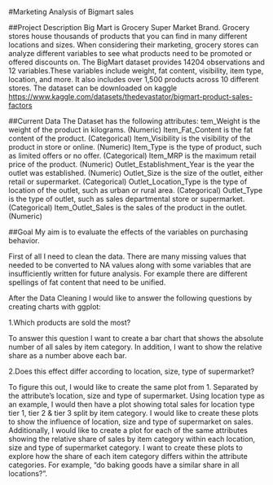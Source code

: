 \#Marketing Analysis of Bigmart sales

\##Project Description Big Mart is Grocery Super Market Brand. Grocery
stores house thousands of products that you can find in many different
locations and sizes. When considering their marketing, grocery stores
can analyze different variables to see what products need to be promoted
or offered discounts on. The BigMart dataset provides 14204 observations
and 12 variables.These variables include weight, fat content,
visibility, item type, location, and more. It also includes over 1,500
products across 10 different stores. The dataset can be downloaded on
kaggle
<https://www.kaggle.com/datasets/thedevastator/bigmart-product-sales-factors>

\##Current Data The Dataset has the following attributes: tem\_Weight is
the weight of the product in kilograms. (Numeric) Item\_Fat\_Content is
the fat content of the product. (Categorical) Item\_Visibility is the
visibility of the product in store or online. (Numeric) Item\_Type is
the type of product, such as limited offers or no offer. (Categorical)
Item\_MRP is the maximum retail price of the product. (Numeric)
Outlet\_Establishment\_Year is the year the outlet was established.
(Numeric) Outlet\_Size is the size of the outlet, either retail or
supermarket. (Categorical) Outlet\_Location\_Type is the type of
location of the outlet, such as urban or rural area. (Categorical)
Outlet\_Type is the type of outlet, such as sales departmental store or
supermarket. (Categorical) Item\_Outlet\_Sales is the sales of the
product in the outlet. (Numeric)

\##Goal My aim is to evaluate the effects of the variables on purchasing
behavior.

First of all I need to clean the data. There are many missing values
that needed to be converted to NA values along with some variables that
are insufficiently written for future analysis. For example there are
different spellings of fat content that need to be unified.

After the Data Cleaning I would like to answer the following questions
by creating charts with ggplot:

1.Which products are sold the most?

To answer this question I want to create a bar chart that shows the
absolute number of all sales by item category. In addition, I want to
show the relative share as a number above each bar.

2.Does this effect differ according to location, size, type of
supermarket?

To figure this out, I would like to create the same plot from 1.
Separated by the attribute’s location, size and type of supermarket.
Using location type as an example, I would then have a plot showing
total sales for location type tier 1, tier 2 & tier 3 split by item
category. I would like to create these plots to show the influence of
location, size and type of supermarket on sales. Additionally, I would
like to create a plot for each of the same attributes showing the
relative share of sales by item category within each location, size and
type of supermarket category. I want to create these plots to explore
how the share of each item category differs within the attribute
categories. For example, “do baking goods have a similar share in all
locations?”.
